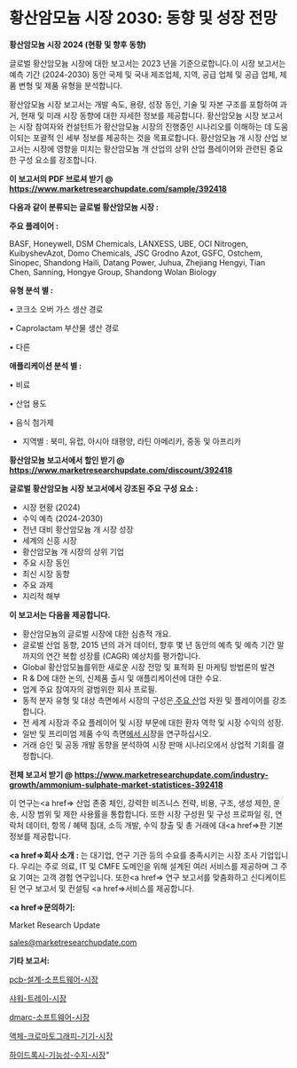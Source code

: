 # 황산암모늄 시장 2030: 동향 및 성장 전망

<strong>황산암모늄 시장 2024 (현황 및 향후 동향)</strong>

글로벌 황산암모늄 시장에 대한 보고서는 2023 년을 기준으로합니다.이 시장 보고서는 예측 기간 (2024-2030) 동안 국제 및 국내 제조업체, 지역, 공급 업체 및 공급 업체, 제품 변형 및 제품 유형을 분석합니다.

황산암모늄 시장 보고서는 개발 속도, 용량, 성장 동인, 기술 및 자본 구조를 포함하여 과거, 현재 및 미래 시장 동향에 대한 자세한 정보를 제공합니다. 황산암모늄 시장 보고서는 시장 참여자와 컨설턴트가 황산암모늄 시장의 진행중인 시나리오를 이해하는 데 도움이되는 포괄적 인 세부 정보를 제공하는 것을 목표로합니다. 황산암모늄 개 시장 산업 보고서는 시장에 영향을 미치는 황산암모늄 개 산업의 상위 산업 플레이어와 관련된 중요한 구성 요소를 강조합니다.



<strong>이 보고서의 PDF 브로셔 받기 @ <a href=https://www.marketresearchupdate.com/sample/392418>https://www.marketresearchupdate.com/sample/392418</a></strong>



<strong>다음과 같이 분류되는 글로벌 황산암모늄 시장 :</strong>



<strong>주요 플레이어 :</strong>

BASF, Honeywell, DSM Chemicals, LANXESS, UBE, OCI Nitrogen, KuibyshevAzot, Domo Chemicals, JSC Grodno Azot, GSFC, Ostchem, Sinopec, Shandong Haili, Datang Power, Juhua, Zhejiang Hengyi, Tian Chen, Sanning, Hongye Group, Shandong Wolan Biology



<strong>유형 분석 별 :</strong>

• 코크소 오버 가스 생산 경로

• Caprolactam 부산물 생산 경로

• 다른



<strong>애플리케이션 분석 별 :</strong>

• 비료

• 산업 용도

• 음식 첨가제

<ul>
  <li>지역별 : 북미, 유럽, 아시아 태평양, 라틴 아메리카, 중동 및 아프리카</li>
</ul>


<strong>황산암모늄 보고서에서 할인 받기 @ <a href=https://www.marketresearchupdate.com/discount/392418>https://www.marketresearchupdate.com/discount/392418</a></strong>



<strong>글로벌 황산암모늄 시장 보고서에서 강조된 주요 구성 요소 :</strong>
<ul>
  <li>시장 현황 (2024)</li>
  <li>수익 예측 (2024-2030)</li>
  <li>전년 대비 황산암모늄 개 시장 성장</li>
  <li>세계의 신흥 시장</li>
  <li>황산암모늄 개 시장의 상위 기업</li>
  <li>주요 시장 동인</li>
  <li>최신 시장 동향</li>
  <li>주요 과제</li>
  <li>지리적 해부</li>
</ul>


<strong>이 보고서는 다음을 제공합니다.</strong>
<ul>
  <li>황산암모늄의 글로벌 시장에 대한 심층적 개요.</li>
  <li>글로벌 산업 동향, 2015 년의 과거 데이터, 향후 몇 년 동안의 예측 및 예측 기간 말까지의 연간 복합 성장률 (CAGR) 예상치를 평가합니다.</li>
  <li>Global 황산암모늄를위한 새로운 시장 전망 및 표적화 된 마케팅 방법론의 발견</li>
  <li>R &amp; D에 대한 논의, 신제품 출시 및 애플리케이션에 대한 수요.</li>
  <li>업계 주요 참여자의 광범위한 회사 프로필.</li>
  <li>동적 분자 유형 및 대상 측면에서 시장의 구성은<a href=> 주요 산</a>업 자원 및 플레이어를 강조합니다.</li>
  <li>전 세계 시장과 주요 플레이어 및 시장 부문에 대한 환자 역학 및 시장 수익의 성장.</li>
  <li>일반 및 프리미엄 제품 수익 측면<a href=>에서 시</a>장을 연구하십시오.</li>
  <li>거래 승인 및 공동 개발 동향을 분석하여 시장 판매 시나리오에서 상업적 기회를 결정합니다.</li>
</ul>



<strong>전체 보고서 받기 @ <a href=https://www.marketresearchupdate.com/industry-growth/ammonium-sulphate-market-statistices-392418>https://www.marketresearchupdate.com/industry-growth/ammonium-sulphate-market-statistices-392418</a></strong>

이 연구는<a href=> 산업 존중</a> 체인, 강력한 비즈니스 전략, 비용, 구조, 생성 제한, 운송, 시장 범위 및 제한 사용률을 통합합니다. 또한 시장 구성원 및 구성 프로파일 링, 연락처 데이터, 항목 / 혜택 침대, 소득 개발, 수익 창출 및 총 거래에 대<a href=>한 기본 </a>정보를 제공합니다.



<strong><a href=>회사 소</a>개 :</strong>
는 대기업, 연구 기관 등의 수요를 충족시키는 시장 조사 기업입니다. 우리는 주로 의료, IT 및 CMFE 도메인을 위해 설계된 여러 서비스를 제공하며 그 주요 기여는 고객 경험 연구입니다. 또한<a href=> 연구 보</a>고서를 맞춤화하고 신디케이트 된 연구 보고서 및 컨설팅 <a href=>서비스</a>를 제공합니다.



<strong><a href=>문의하기:</a></strong>

Market Research Update

sales@marketresearchupdate.com



<strong>기타 보고서:</strong>

<a href=https://www.linkedin.com/pulse/pcb-설계-소프트웨어-시장-세분화-연구-및-목표-고객2029년/>pcb-설계-소프트웨어-시장</a>

<a href=https://www.linkedin.com/pulse/샤워-트레이-시장-진입-전략-및-위험-평가2029년-consumer-connection-chronicles-24--ozrxf/>샤워-트레이-시장</a>

<a href=https://www.linkedin.com/pulse/dmarc-소프트웨어-시장-규모-및-성장-2023-survey-savvy-insights-360-analysis-yyupf/>dmarc-소프트웨어-시장</a>

<a href=https://www.linkedin.com/pulse/액체-크로마토그래피-기기-시장-현재-및-미래-성장-2030-survey-savvy-insights-360-analysis-or8of/>액체-크로마토그래피-기기-시장</a>

<a href=https://www.linkedin.com/pulse/하이드록시-기능성-수지-시장-진입-전략-및-위험-평가2030년-survey-spotlight-pro-24-analysis-jedqf/>하이드록시-기능성-수지-시장</a>"
